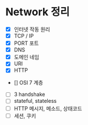 # Network 정리

- [X] 인터넷 작동 원리
- [X] TCP / IP
- [X] PORT 포트
- [X] DNS
- [X] 도메인 네임
- [X] URI
- [X] HTTP
- [] OSI 7 계층
- [ ] 3 handshake
- [ ] stateful, stateless
- [ ] HTTP 메시지, 메소드, 상태코드
- [ ] 세션, 쿠키
